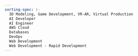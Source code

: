 ```yaml
---
sorting-spec: |-
  3D Modeling, Game Development, VR-AR, Virtual Production
  AI Developer
  AI Engineer
  AWS Cloud
  Databases
  DevOps
  Web Development
  Web Development - Rapid Development
---
```


